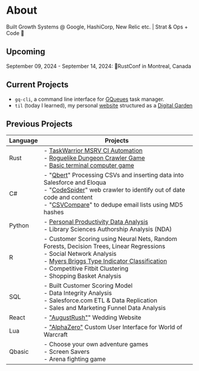# About
Built Growth Systems @ Google, HashiCorp, New Relic etc. | Strat & Ops + Code 🦀

## Upcoming
September 09, 2024 - September 14, 2024: 🦀RustConf in Montreal, Canada

## Current Projects
- `gq-cli`, a command line interface for [GQueues](https://gqz.page.link/Rvzp98m6wrY9E27J9) task manager.
- `til` (today I learned), my personal [website](https://www.isaacwyatt.com/) structured as a [Digital Garden](https://www.isaacwyatt.com/digital-garden/)

## Previous Projects
| Language | Projects |
| --- |  --- | 
| Rust |- [TaskWarrior MSRV CI Automation](https://www.isaacwyatt.com/posts/2023-11-21/) <br>- [Roguelike Dungeon Crawler Game](https://www.isaacwyatt.com/posts/2024-01-25/)<br>- [Basic terminal computer game](https://github.com/iwyatt/dcg)
| C# |- "[Qbert](https://github.com/iwyatt/Qbert)" Processing CSVs and inserting data into Salesforce and Eloqua <br>- "[CodeSpider](https://www.isaacwyatt.com/posts/2023-12-04/)" web crawler to identify out of date code and content <br>- "[CSVCompare](https://www.isaacwyatt.com/posts/2024-03-30/)" to dedupe email lists using MD5 hashes |
| Python |- [Personal Productivity Data Analysis](https://www.isaacwyatt.com/posts/2023-06-02) <br>- Library Sciences Authorship Analysis (NDA)|
| R |- Customer Scoring using Neural Nets, Random Forests, Decision Trees, Linear Regressions <br>- Social Network Analysis <br>- [Myers Briggs Type Indicator Classification](https://www.isaacwyatt.com/posts/2023-11-06/) <br>- Competitive Fitbit Clustering <br>- Shopping Basket Analysis | 
| SQL |- Built Customer Scoring Model <br>- Data Integrity Analysis <br>- Salesforce.com ETL & Data Replication <br>- Sales and Marketing Funnel Data Analysis |
| React |- ["AugustRush"](https://github.com/iwyatt/augustrush)" Wedding Website |
| Lua |- ["AlphaZero"](https://github.com/iwyatt/AlphaZero) Custom User Interface for World of Warcraft | 
| Qbasic |- Choose your own adventure games <br>- Screen Savers <br>- Arena fighting game |
